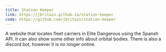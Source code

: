 ```yaml
---
title: Station Keeper
link: https://jbritain.github.io/station-keeper
code: https://github.com/jbritain/station-keeper
---
```


A website that locates fleet carriers in Elite Dangerous using the Spansh API. It can also show some other info about orbital bodies. There is also a discord bot, however it is no longer online.